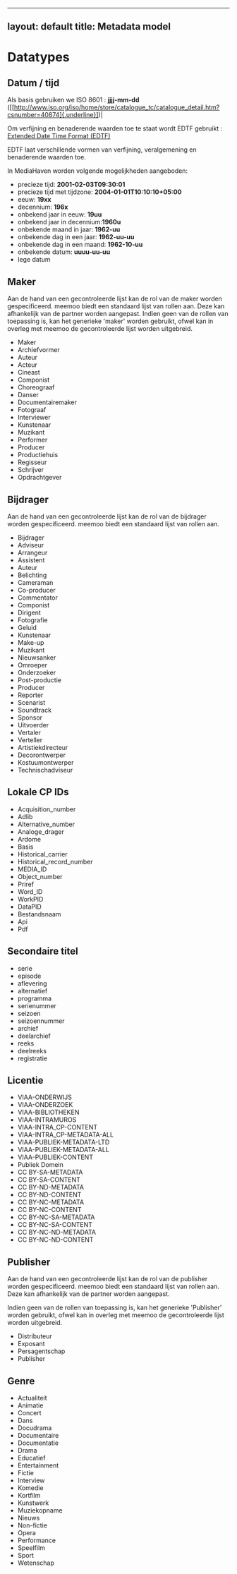 
---
layout: default
title: Metadata model
---

# Datatypes

## Datum / tijd

Als basis gebruiken we ISO 8601 : **jjjj-mm-dd**
([[http://www.iso.org/iso/home/store/catalogue_tc/catalogue_detail.htm?csnumber=40874]{.underline}])|

Om verfijning en benaderende waarden toe te staat wordt EDTF gebruikt : [Extended Date Time Format (EDTF)](https://www.loc.gov/standards/datetime/)

EDTF laat verschillende vormen van verfijning, veralgemening en benaderende waarden toe.

In MediaHaven worden volgende mogelijkheden aangeboden:

- precieze tijd: **2001-02-03T09:30:01**
- precieze tijd met tijdzone: **2004-01-01T10:10:10+05:00**
- eeuw: **19xx**
- decennium: **196x**
- onbekend jaar in eeuw: **19uu**
- onbekend jaar in decennium:**1960u**
- onbekende maand in jaar: **1962-uu**
- onbekende dag in een jaar: **1962-uu-uu**
- onbekende dag in een maand: **1962-10-uu**
- onbekende datum: **uuuu-uu-uu**
- lege datum

## Maker

Aan de hand van een gecontroleerde lijst kan de rol van de maker worden gespecificeerd. meemoo biedt een standaard lijst van rollen aan. Deze kan afhankelijk van de partner worden aangepast. Indien geen van de rollen van toepassing is, kan het generieke 'maker' worden gebruikt, ofwel kan in overleg met meemoo de gecontroleerde lijst worden uitgebreid.

- Maker
- Archiefvormer
- Auteur
- Acteur
- Cineast
- Componist
- Choreograaf
- Danser
- Documentairemaker
- Fotograaf
- Interviewer
- Kunstenaar
- Muzikant
- Performer
- Producer
- Productiehuis
- Regisseur
- Schrijver
- Opdrachtgever

## Bijdrager

Aan de hand van een gecontroleerde lijst kan de rol van de bijdrager worden gespecificeerd. meemoo biedt een standaard lijst van rollen aan.

- Bijdrager
- Adviseur
- Arrangeur
- Assistent
- Auteur
- Belichting
- Cameraman
- Co-producer
- Commentator
- Componist
- Dirigent
- Fotografie
- Geluid
- Kunstenaar
- Make-up
- Muzikant
- Nieuwsanker
- Omroeper
- Onderzoeker
- Post-productie
- Producer
- Reporter
- Scenarist
- Soundtrack
- Sponsor
- Uitvoerder
- Vertaler
- Verteller
- Artistiekdirecteur
- Decorontwerper
- Kostuumontwerper
- Technischadviseur

## Lokale CP IDs

- Acquisition_number
- Adlib
- Alternative_number
- Analoge_drager
- Ardome
- Basis
- Historical_carrier
- Historical_record_number
- MEDIA_ID
- Object_number
- Priref
- Word_ID
- WorkPID
- DataPID
- Bestandsnaam
- Api
- Pdf

##  Secondaire titel

- serie
- episode
- aflevering
- alternatief
- programma
- serienummer
- seizoen
- seizoennummer
- archief
- deelarchief
- reeks
- deelreeks
- registratie

## Licentie

- VIAA-ONDERWIJS
- VIAA-ONDERZOEK
- VIAA-BIBLIOTHEKEN
- VIAA-INTRAMUROS
- VIAA-INTRA_CP-CONTENT
- VIAA-INTRA_CP-METADATA-ALL
- VIAA-PUBLIEK-METADATA-LTD
- VIAA-PUBLIEK-METADATA-ALL
- VIAA-PUBLIEK-CONTENT
- Publiek Domein
- CC BY-SA-METADATA
- CC BY-SA-CONTENT
- CC BY-ND-METADATA
- CC BY-ND-CONTENT
- CC BY-NC-METADATA
- CC BY-NC-CONTENT
- CC BY-NC-SA-METADATA
- CC BY-NC-SA-CONTENT
- CC BY-NC-ND-METADATA
- CC BY-NC-ND-CONTENT

## Publisher

Aan de hand van een gecontroleerde lijst kan de rol van de publisher worden gespecificeerd. meemoo biedt een standaard lijst van rollen aan. Deze kan afhankelijk van de partner worden aangepast. 

Indien geen van de rollen van toepassing is, kan het generieke 'Publisher' worden gebruikt, ofwel kan in overleg met meemoo de gecontroleerde lijst worden uitgebreid.

- Distributeur
- Exposant
- Persagentschap
- Publisher

## Genre

- Actualiteit
- Animatie
- Concert
- Dans
- Docudrama
- Documentaire
- Documentatie
- Drama
- Educatief
- Entertainment
- Fictie
- Interview
- Komedie
- Kortfilm
- Kunstwerk
- Muziekopname
- Nieuws
- Non-fictie
- Opera
- Performance
- Speelfilm
- Sport
- Wetenschap